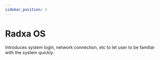 ```yaml
---
sidebar_position: 2
---
```


# Radxa OS

Introduces system login, network connection, etc to let user to be familiar with the system quickly.

<DocCardList />
